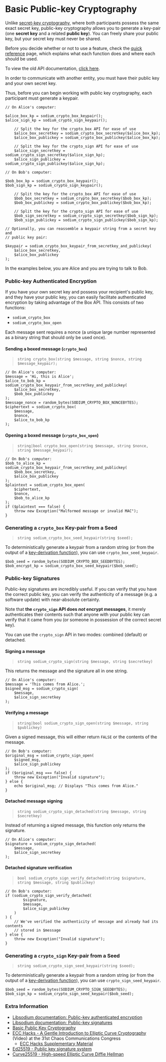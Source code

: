 # Basic Public-key Cryptography

Unlike [secret-key cryptography](04-secretkey-crypto.md), where both 
participants possess the same exact secret key, public-key cryptography allows 
you to generate a key-pair (one **secret key** and a related **public key**). 
You can freely share your public key, but your secret key must never be shared.

Before you decide whether or not to use a feature, check the
[quick reference](https://paragonie.com/blog/2017/06/libsodium-quick-reference-quick-comparison-similar-functions-and-which-one-use)
page, which explains what each function does and where each should be used.

To view the old API documentation, [click here](https://github.com/paragonie/pecl-libsodium-doc/blob/v1/chapters/05-publickey-crypto.md).

In order to communicate with another entity, you must have their public key and
your own secret key.

Thus, before you can begin working with public key cryptography, each participant
must generate a keypair.

    // On Alice's computer:
    
    $alice_box_kp = sodium_crypto_box_keypair();
    $alice_sign_kp = sodium_crypto_sign_keypair();
    
        // Split the key for the crypto_box API for ease of use
        $alice_box_secretkey = sodium_crypto_box_secretkey($alice_box_kp);
        $alice_box_publickey = sodium_crypto_box_publickey($alice_box_kp);
        
        // Split the key for the crypto_sign API for ease of use
        $alice_sign_secretkey = sodium_crypto_sign_secretkey($alice_sign_kp);
        $alice_sign_publickey = sodium_crypto_sign_publickey($alice_sign_kp);
    
    // On Bob's computer:
    
    $bob_box_kp = sodium_crypto_box_keypair();
    $bob_sign_kp = sodium_crypto_sign_keypair();
    
        // Split the key for the crypto_box API for ease of use
        $bob_box_secretkey = sodium_crypto_box_secretkey($bob_box_kp);
        $bob_box_publickey = sodium_crypto_box_publickey($bob_box_kp);
        
        // Split the key for the crypto_sign API for ease of use
        $bob_sign_secretkey = sodium_crypto_sign_secretkey($bob_sign_kp);
        $bob_sign_publickey = sodium_crypto_sign_publickey($bob_sign_kp);

    // Optionally, you can reassemble a keypair string from a secret key and 
    // public key pair:
    
    $keypair = sodium_crypto_box_keypair_from_secretkey_and_publickey(
        $alice_box_secretkey,
        $alice_box_publickey
    );

In the examples below, you are Alice and you are trying to talk to Bob.

<h3 id="crypto-box">Public-key Authenticated Encryption</h3>

If you have your own secret key and possess your recipient's public key, and 
they have your public key, you can easily facilitate authenticated encryption
by taking advantage of the Box API. This consists of two functions:

  * `sodium_crypto_box`
  * `sodium_crypto_box_open`

Each message sent requires a nonce (a unique large number represented as a
binary string that should only be used once).

#### Sending a boxed message (`crypto_box`)

> `string crypto_box(string $message, string $nonce, string $message_keypair);`

    // On Alice's computer:
    $message = 'Hi, this is Alice';
    $alice_to_bob_kp = sodium_crypto_box_keypair_from_secretkey_and_publickey(
        $alice_box_secretkey,
        $bob_box_publickey
    );
    $message_nonce = random_bytes(SODIUM_CRYPTO_BOX_NONCEBYTES);
    $ciphertext = sodium_crypto_box(
        $message,
        $nonce,
        $alice_to_bob_kp
    );

#### Opening a boxed message (`crypto_box_open`)

> `string|bool crypto_box_open(string $message, string $nonce, string $message_keypair);`

    // On Bob's computer:
    $bob_to_alice_kp = sodium_crypto_box_keypair_from_secretkey_and_publickey(
        $bob_box_secretkey,
        $alice_box_publickey
    );
    $plaintext = sodium_crypto_box_open(
        $ciphertext,
        $nonce,
        $bob_to_alice_kp
    );
    if ($plaintext === false) {
        throw new Exception("Malformed message or invalid MAC");
    }

<h3 id="crypto-box-seed-keypair">Generating a <code>crypto_box</code> Key-pair from a Seed</h3>

> `string sodium_crypto_box_seed_keypair(string $seed);`

To deterministically generate a keypair from a random string (or from the output
of a [key-derivation function](07-password-hashing.md#crypto-pwhash-scryptsalsa208sha256)),
you can use `crypto_box_seed_keypair`.

    $bob_seed = random_bytes(SODIUM_CRYPTO_BOX_SEEDBYTES);
    $bob_encrypt_kp = sodium_crypto_box_seed_keypair($bob_seed);

<h3 id="crypto-sign">Public-key Signatures</h3>

Public-key signatures are incredibly useful. If you can verify that you have the
correct public key, you can verify the authenticity of a message (e.g. a 
software update) with near-absolute certainty.

Note that **the `crypto_sign` API does *not* encrypt messages**, it merely 
authenticates their contents such that anyone with your public key can verify
that it came from you (or someone in possession of the correct secret key).

You can use the `crypto_sign` API in two modes: combined (default) or detached.

#### Signing a message

> `string sodium_crypto_sign(string $message, string $secretkey)`

This returns the message and the signature all in one string.

    // On Alice's computer:
    $message = 'This comes from Alice.';
    $signed_msg = sodium_crypto_sign(
        $message,
        $alice_sign_secretkey
    );

<h4 id="crypto-sign-open">Verifying a message</h4>

> `string|bool sodium_crypto_sign_open(string $message, string $publickey)`

Given a signed message, this will either return `FALSE` or the contents of the
message.

    // On Bob's computer:
    $original_msg = sodium_crypto_sign_open(
        $signed_msg,
        $alice_sign_publickey
    );
    if ($original_msg === false) {
        throw new Exception("Invalid signature");
    } else {
        echo $original_msg; // Displays "This comes from Alice."
    }

<h4 id="crypto-sign-detached">Detached message signing</h4>

> `string sodium_crypto_sign_detached(string $message, string $secretkey)`

Instead of returning a signed message, this function only returns the signature.

    // On Alice's computer:
    $signature = sodium_crypto_sign_detached(
        $message,
        $alice_sign_secretkey
    );

<h4 id="crypto-sign-verify-detached">Detached signature verification</h4>

> `bool sodium_crypto_sign_verify_detached(string $signature, string $message, string $publickey)`

    // On Bob's computer:
    if (sodium_crypto_sign_verify_detached(
            $signature,
            $message,
            $alice_sign_publickey
        )
    ) {
        // We've verified the authenticity of message and already had its contents
        // stored in $message
    } else {
        throw new Exception("Invalid signature");
    }

<h3 id="crypto-sign-seed-keypair">Generating a <code>crypto_sign</code> Key-pair from a Seed</h3>

> `string sodium_crypto_sign_seed_keypair(string $seed);`

To deterministically generate a keypair from a random string (or from the output
of a [key-derivation function](07-password-hashing.md#crypto-pwhash-scryptsalsa208sha256)),
you can use `crypto_sign_seed_keypair`.

    $bob_seed = random_bytes(SODIUM_CRYPTO_SIGN_SEEDBYTES);
    $bob_sign_kp = sodium_crypto_sign_seed_keypair($bob_seed);

### Extra Information

* [Libsodium documentation: Public-key authenticated encryption](https://download.libsodium.org/doc/public-key_cryptography/authenticated_encryption.html)
* [Libsodium documentation: Public-key signatures](https://download.libsodium.org/doc/public-key_cryptography/public-key_signatures.html)
* [Basic Public Key Cryptography](https://paragonie.com/blog/2015/08/you-wouldnt-base64-a-password-cryptography-decoded#public-key)
* [ECC Hacks - A Gentle Introduction to Elliptic Curve Cryptography](https://www.youtube.com/watch?v=l6jTFxQaUJA) (Video) at the 31st Chaos Communications Congress
  * [ECC Hacks Supplementary Material](http://ecchacks.cr.yp.to)
* [Ed25519 - Public key signature system](http://ed25519.cr.yp.to)
* [Curve25519 - High-speed Elliptic Curve Diffie Hellman](http://cr.yp.to/ecdh.html)